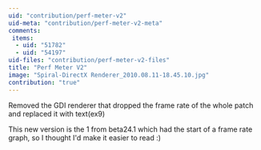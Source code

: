 ```yaml
---
uid: "contribution/perf-meter-v2"
uid-meta: "contribution/perf-meter-v2-meta"
comments: 
 items: 
  - uid: "51782"
  - uid: "54197"
uid-files: "contribution/perf-meter-v2-files"
title: "Perf Meter V2"
image: "Spiral-DirectX Renderer_2010.08.11-18.45.10.jpg"
contribution: "true"
---
```


Removed the GDI renderer that dropped the frame rate of the whole patch and replaced it with text(ex9)

This new version is the 1 from beta24.1 which had the start of a frame rate graph, so I thought I'd make it easier to read :)
